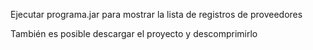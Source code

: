 Ejecutar programa.jar para mostrar la lista de registros de proveedores

También es posible descargar el proyecto y descomprimirlo
